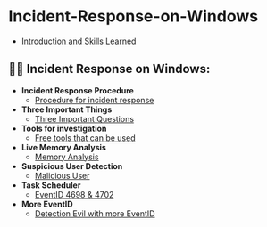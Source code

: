 # Incident-Response-on-Windows
- [Introduction and Skills Learned]()

<h2>👨‍💻 Incident Response on Windows:</h2>

- <b>Incident Response Procedure </b>
  - [Procedure for incident response](https://github.com/TayLuo/Incident-Response-on-Windows/blob/main/Incident%20Response%20on%20Windows%20OS%20.drawio.pdf)
- <b>Three Important Things </b>
  - [Three Important Questions](https://github.com/TayLuo/Incident-Response-on-Windows/blob/main/3%20important%20questions)
- <b>Tools for investigation</b>
  - [Free tools that can be used](https://github.com/TayLuo/Incident-Response-on-Windows/blob/main/Free%20tools%20for%20investigating%20Windows)
- <b>Live Memory Analysis</b>
  - [Memory Analysis](https://github.com/TayLuo/Incident-Response-on-Windows/blob/main/Live%20Memory%20Analysis)
- <b>Suspicious User Detection</b>
  - [Malicious User](https://github.com/TayLuo/Incident-Response-on-Windows/blob/main/Malicious%20User)
- <b>Task Scheduler</b>
  - [EventID 4698 & 4702](https://github.com/TayLuo/Incident-Response-on-Windows/blob/main/Task%20Scheduler%20Detection)
- <b>More EventID</b>
  - [Detection Evil with more EventID](https://github.com/TayLuo/Incident-Response-on-Windows/blob/main/More%20Useful%20EventID)


